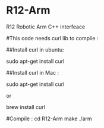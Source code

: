 # R12-Arm
R12 Robotic Arm C++ interfeace

#This code needs curl lib to compile :

##Install curl in ubuntu:

  sudo apt-get install curl
  
##Install curl in Mac :

  sudo apt-get install curl
  
  or
  
  brew install curl
  
  
#Compile : 
  cd R12-Arm 
  make
  ./arm
